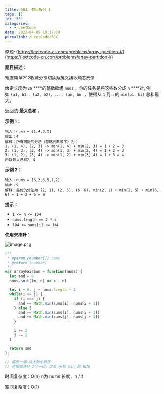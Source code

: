 ```yaml
---
title: 561. 数组拆分 I
tags: []
id: '33'
categories:
  - - LeetCode
date: 2022-04-05 19:17:00
permalink: /LeetCode/33/
---
```


原题: [https://leetcode-cn.com/problems/array-partition-i/](https://leetcode-cn.com/problems/array-partition-i/)

**题目描述：**

难度简单292收藏分享切换为英文接收动态反馈

给定长度为 `2n` ****的整数数组 `nums` ，你的任务是将这些数分成 `n` ****对, 例如 `(a1, b1), (a2, b2), ..., (an, bn)` ，使得从 `1` 到 `n` 的 `min(ai, bi)` 总和最大。

返回该 **最大总和** 。

<!--more-->

**示例 1：**

```
输入：nums = [1,4,3,2]
输出：4
解释：所有可能的分法（忽略元素顺序）为：
1. (1, 4), (2, 3) -> min(1, 4) + min(2, 3) = 1 + 2 = 3
2. (1, 3), (2, 4) -> min(1, 3) + min(2, 4) = 1 + 2 = 3
3. (1, 2), (3, 4) -> min(1, 2) + min(3, 4) = 1 + 3 = 4
所以最大总和为 4
```

**示例 2：**

```
输入：nums = [6,2,6,5,1,2]
输出：9
解释：最优的分法为 (2, 1), (2, 5), (6, 6). min(2, 1) + min(2, 5) + min(6, 6) = 1 + 2 + 6 = 9

```

**提示：**

- `1 <= n <= 104`
- `nums.length == 2 * n`
- `104 <= nums[i] <= 104`

**使用双指针：**

![image.png](https://s2.loli.net/2022/04/05/m5eXMs6WHPwkAF8.png)

```jsx
/**
 * @param {number[]} nums
 * @return {number}
 */
var arrayPairSum = function(nums) {
  let and = 0
  nums.sort((m, n) => m - n)

  let i = 0, j = nums.length - 2
  while(i <= j) {
    if (i === j) {
      and += Math.min(nums[i], nums[i + 1])
    } else {
      and += Math.min(nums[i], nums[i + 1])
      and += Math.min(nums[j], nums[j + 1])
    }

    i += 2
    j -= 2
  }

  return and
};

// 遍历一遍-从大到小排序
// 再按顺序分 2个一组，之后 所有 min 的 相加
```

时间复杂度：O(n) n为 nums 长度，n / 2

空间复杂度：O(1)